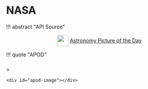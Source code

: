 # NASA

!!! abstract "API Source"
    <div style="text-align: center;align: center">
        <img src="https://api.nasa.gov/assets/img/favicons/favicon-192.png" style="width: 30px;height: auto;display: inline-block;vertical-align: middle">
        <div style="vertical-align: middle;display: inline-block;">
            <a href="https://api.nasa.gov/?search=APOD">
                Astronomy Picture of the Day
            </a>
        </div>
    </div>




!!! quote "APOD"
    <h3 style="text-align: center;font-weight:bold;" id="apod-title"></h3>
    <div style="text-align: right;font-style: italic" id="apod-date"></div>
    > <div id="apod-desc"></div>

    <div id="apod-image"></div>